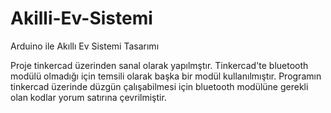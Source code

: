 # Akilli-Ev-Sistemi
Arduino ile Akıllı Ev Sistemi Tasarımı

Proje tinkercad üzerinden sanal olarak yapılmştır. Tinkercad'te bluetooth modülü olmadığı için temsili olarak başka bir modül kullanılmıştır. Programın tinkercad üzerinde düzgün çalışabilmesi için bluetooth modülüne gerekli olan kodlar yorum satırına çevrilmiştir. 
